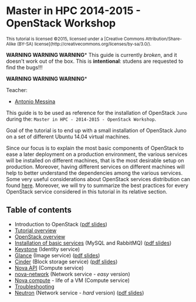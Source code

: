 Master in HPC 2014-2015 - OpenStack Workshop
============================================

<sub>
   This tutorial is licensed ©2015, licensed under a
   [Creative Commons Attribution/Share-Alike (BY-SA) license](http://creativecommons.org/licenses/by-sa/3.0/).
</sub>

**WARNING WARNING WARNING***
This guide is currently *broken*, and it doesn't work out of the
box. This is **intentional**: studens are requested to find the
bugs!!!

**WARNING WARNING WARNING***

Teacher:

* [Antonio Messina](mailto:antonio.s.messina@gmail.com)


This guide is to be used as reference for the installation of
OpenStack `Juno` during the: `Master in HPC - 2014-2015 - OpenStack Workshop`.

Goal of the tutorial is to end up with a small installation of
OpenStack Juno on a set of different Ubuntu 14.04 virtual
machines.

Since our focus is to explain the most basic components of OpenStack
to ease a later deployment on a production environment, the various
services will be installed on different machines, that is the most
desirable setup on production. Moreover, having different services on
different machines will help to better understand the dependencies
among the various services. Some very useful considerations about OpenStack
services distribution can found [here](http://docs.openstack.org/openstack-ops/content/cloud_controller_design.html).
Moreover, we will try to summarize the best practices for every OpenStack
service considered in this tutorial in its relative section. 

Table of contents
-----------------

* Introduction to OpenStack ([pdf slides](presentations/overview/openstack.pdf?raw=true))
* [Tutorial overview](tutorial/overview.rst)
* [OpenStack overview](tutorial/openstack_overview.rst)
* [Installation of basic services](tutorial/basic_services.rst) (MySQL
  and RabbitMQ) ([pdf slides](presentations/db-rabbit/db-rabbit.pdf?raw=true))
* [Keystone](tutorial/keystone.rst) (Identity service)
* [Glance](tutorial/glance.rst) (Image service) ([pdf slides](presentations/glance/glance.pdf?raw=true))
* [Cinder](tutorial/cinder.rst) (Block storage service) ([pdf slides](presentations/cinder/cinder.pdf?raw=true))
* [Nova API](tutorial/nova_api.rst) (Compute service)
* [nova-network](tutorial/nova_network.rst) (Network service - *easy* version)
* [Nova compute](tutorial/nova_compute.rst) - life of a VM (Compute service)
* [Troubleshooting](tutorial/troubleshooting1.rst)
* [Neutron](tutorial/neutron.rst) (Network service - *hard* version)
  ([pdf slides](presentations/neutron/neutron.pdf?raw=true))
